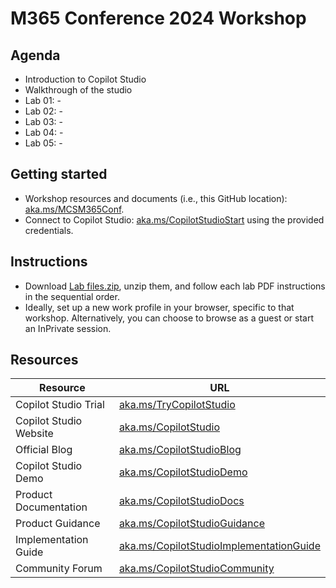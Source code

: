 # M365 Conference 2024 Workshop

## Agenda

- Introduction to Copilot Studio 
- Walkthrough of the studio
- Lab 01: -
- Lab 02: -
- Lab 03: -
- Lab 04: -
- Lab 05: -

## Getting started

- Workshop resources and documents (i.e., this GitHub location): [aka.ms/MCSM365Conf](https://aka.ms/MCSM365Conf).
- Connect to Copilot Studio: [aka.ms/CopilotStudioStart](https://aka.ms/CopilotStudioStart) using the provided credentials.

## Instructions

- Download [Lab files.zip](https://github.com/microsoft/CopilotStudioSamples/raw/master/Conferences/M365%20Conference%202024/Lab%20files.zip ), unzip them, and follow each lab PDF instructions in the sequential order.
- Ideally, set up a new work profile in your browser, specific to that workshop. Alternatively, you can choose to browse as a guest or start an InPrivate session.

## Resources

| Resource | URL |
| --- | --- |
| Copilot Studio Trial | [aka.ms/TryCopilotStudio](https://aka.ms/TryCopilotStudio) |
| Copilot Studio Website | [aka.ms/CopilotStudio](https://aka.ms/CopilotStudio) |
| Official Blog | [aka.ms/CopilotStudioBlog](https://aka.ms/CopilotStudioBlog) |
| Copilot Studio Demo | [aka.ms/CopilotStudioDemo](https://aka.ms/CopilotStudioDemo) |
| Product Documentation | [aka.ms/CopilotStudioDocs](https://aka.ms/CopilotStudioDemo) |
| Product Guidance | [aka.ms/CopilotStudioGuidance](https://aka.ms/CopilotStudioGuidance) |
| Implementation Guide | [aka.ms/CopilotStudioImplementationGuide](https://ka.ms/CopilotStudioImplementationGuide) |
| Community Forum | [aka.ms/CopilotStudioCommunity](https://aka.ms/CopilotStudioCommunity) |
